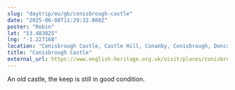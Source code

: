 ```yaml
---
slug: "daytrip/eu/gb/conisbrough-castle"
date: "2025-06-08T11:29:32.808Z"
poster: "Robin"
lat: "53.483825"
lng: "-1.227168"
location: "Conisbrough Castle, Castle Hill, Conanby, Conisbrough, Doncaster, South Yorkshire, DN12 3BU, United Kingdom"
title: "Conisbrough Castle"
external_url: https://www.english-heritage.org.uk/visit/places/conisbrough-castle/
---
```

An old castle, the keep is still in good condition.